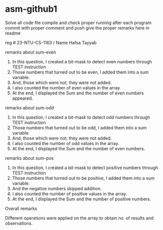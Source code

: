 # asm-github1

Solve all code file 
compile and check proper running
after each program commit with proper comment and push
give the proper remarks here in readme


reg #  23-NTU-CS-1163 / Name Hafsa Tayyab


remarks about sum-even

1. In this question, I created a bit-mask to detect even numbers through TEST instruction
2. Those numbers that turned out to be even, I added them into a sum variable.
3. And, those which were not, they were not added.
4. I also counted the number of even values in the array.
5. At the end, I displayed the Sum and the number of even numbers appeared.

remarks about sum-odd

1. In this question, I created a bit-mask to detect odd numbers through TEST instruction
2. Those numbers that turned out to be odd, I added them into a sum variable.
3. And, those which were not, they were not added.
4. I also counted the number of odd values in the array.
5. At the end, I displayed the Sum and the number of even numbers.

remarks about sum-pos

1. In this question, I created a bit-mask to detect positive numbers through TEST instruction
2. Those numbers that turned out to be positive, I added them into a sum variable.
3. And the negative numbers skipped addition.
4. I also counted the number of positive values in the array.
5. At the end, I displayed the Sum and the number of positive numbers.


Overall remarks

Different operations were applied on the array to obtain no. of results and observations.
